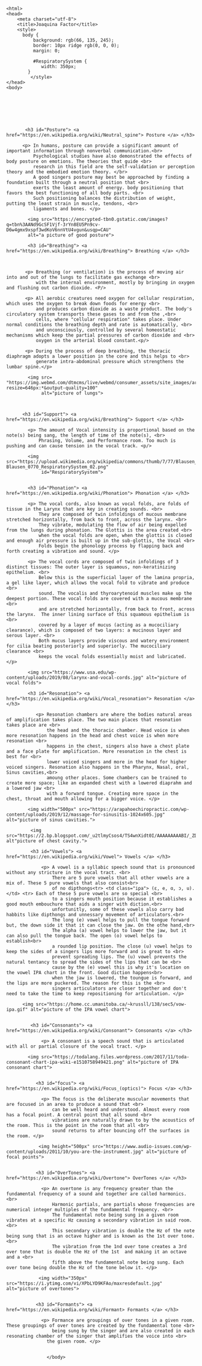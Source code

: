 <!DOCTYPE html>    
    
    <html>
    <head>
        <meta charset="utf-8">
        <title>Joaquina Factor</title>
        <style> 
          body {
              background: rgb(66, 135, 245);
              border: 10px ridge rgb(0, 0, 0);
              margin: 0;
              
              #RespiratorySystem {
                 width: 350px;
            }
             </style>
    </head>
    <body>
           
           
           
           
           
           
           
           <h3 id="Posture"> <a href="https://en.wikipedia.org/wiki/Neutral_spine"> Posture </a> </h3>
            
          <p> In humans, posture can provide a significant amount of important information through nonverbal communication.<br>
              Psychological studies have also demonstrated the effects of body posture on emotions. The theories that guide <br> 
              research in this field are the self-validation or perception theory and the embodied emotion theory. </br>
              A good singers posture may best be approached by finding a foundation built through a neutral position that <br> 
              exerts the least amount of energy. body positioning that favors the best functioning of all body parts. <br> 
              Such positioning balances the distribution of weight, putting the least strain in muscle, tendons, <br> 
              ligaments and bones. </p>
            
            <img src="https://encrypted-tbn0.gstatic.com/images?q=tbn%3AANd9GcSF1Vjf-3rYn8EU5Pn9cv-                 D6w4gmx9xspf3wdKoV6nnVtU4vgun&usqp=CAU" 
            alt="a picture of good posture">
            
            <h3 id="Breathing"> <a href="https://en.wikipedia.org/wiki/Breathing"> Breathing </a> </h3>  
            
            
            
           <p> Breathing (or ventilation) is the process of moving air into and out of the lungs to facilitate gas exchange <br>
               with the internal environment, mostly by bringing in oxygen and flushing out carbon dioxide. <P/>
               
           <p> All aerobic creatures need oxygen for cellular respiration, which uses the oxygen to break down foods for energy <br> 
               and produces carbon dioxide as a waste product. The body's circulatory system transports these gases to and from the ,<br>
               cells, where "cellular respiration" takes place. Under normal conditions the breathing depth and rate is automatically, <br>
               and unconsciously, controlled by several homeostatic mechanisms which keep the partial pressures of carbon dioxide and <br> 
               oxygen in the arterial blood constant.<p/>

           <p> During the process of deep breathing, the thoracic diaphragm adopts a lower position in the core and this helps to <br>
               generate intra-abdominal pressure which strengthens the lumbar spine.</p>
            
            <img src= "https://img.webmd.com/dtmcms/live/webmd/consumer_assets/site_images/articles/image_article_collections/anatomy_pages/Lungs_AnatomyPage2.jpg?resize=646px:*&output-quality=100" 
                 alt="picture of lungs">
            
            
          
          <h3 id="Support"> <a href="https://en.wikipedia.org/wiki/Breathing"> Support </a> </h3>
                                                                              
            <p> The amount of Vocal intensity is proportional based on the note(s) being sang, the length of time of the note(s), <br> 
                Phrasing, Volume, and Performance room. Too much is pushing and can cause tension in the vocal track. <p/>
            
            <img src="https://upload.wikimedia.org/wikipedia/commons/thumb/7/77/Blausen_0770_RespiratorySystem_02.png/1280px-Blausen_0770_RespiratorySystem_02.png" 
                 id="RespiratorySystem">
            
           
            <h3 id="Phonation"> <a href="https://en.wikipedia.org/wiki/Phonation"> Phonation </a> </h3> 
                                                                              
            <p> The vocal cords, also known as vocal folds, are folds of tissue in the Larynx that are key in creating sounds. <br>
                They are composed of twin infoldings of mucous membrane stretched horizontally, from back to front, across the larynx. <br>
                They vibrate, modulating the flow of air being expelled from the lungs during phonation. The Glottis is the area created <br>
                when the vocal folds are open, when the glottis is closed and enough air pressure is built up in the sub-glottis, the Vocal <br>
                Folds begin the phonology process by flapping back and forth creating a vibration and sound. </p>
          
            <p> The vocal cords are composed of twin infoldings of 3 distinct tissues: The outer layer is squamous, non-keratinizing epithelium. <br>
                Below this is the superficial layer of the lamina propria, a gel like layer, which allows the vocal fold to vibrate and produce <br>
                sound. The vocalis and thyroarytenoid muscles make up the deepest portion. These vocal folds are covered with a mucous membrane <br>
                and are stretched horizontally, from back to front, across the larynx.  The inner lining surface of this squamous epithelium is <br>
                covered by a layer of mucus (acting as a mucociliary clearance), which is composed of two layers: a mucinous layer and serous layer. <br>
                Both mucus layers provide viscous and watery environment for cilia beating posteriorly and superiorly. The mucociliary clearance <br>
                keeps the vocal folds essentially moist and lubricated. </p>
            
            <img src="https://www.usa.edu/wp-content/uploads/2019/08/larynx-and-vocal-cords.jpg" alt="picture of vocal folds">
          
            <h3 id="Resonation"> <a href="https://en.wikipedia.org/wiki/Vocal_resonation"> Resonation </a> </h3>
        
               <p> Resonation chambers are where the bodies natural areas of amplification takes place. The two main places that resonation takes place are <br>
                   the head and the thoracic chamber. Head voice is when more resonation happens in the head and chest voice is when more resonation <br>
                   happens in the chest, singers also have a chest plate and a face plate for amplification. More resonation in the chest is best for <br>
                   lower voiced singers and more in the head for higher voiced singers. Resonation also happens in the Pharynx, Nasal, oral, Sinus cavities,<br>
                   amoung other places. Some chambers can be trained to create more space; like an expanded chest with a lowered diaprahm and a lowered jaw <br>
                   with a forward tongue. Creating more space in the chest, throat and mouth allowing for a bigger voice. </p>
          
            <img width="500px" src="https://arapahoechiropractic.com/wp-content/uploads/2019/12/massage-for-sinusitis-1024x605.jpg" alt="picture of sinus cavities.">
                                                                                                                                                     
             <img src="https://2.bp.blogspot.com/_u2tlmyCsos4/TS4wnXidt0I/AAAAAAAAABI/_ZDVQPkD0jY/s1600/breathing.jpg" alt"picture of chest cavity.">                                                                                                                                        
          
             <h3 id="Vowels"> <a href="https://en.wikipedia.org/wiki/Vowel"> Vowels </a> </h3>
        
                 <p> A vowel is a syllabic speech sound that is pronounced without any stricture in the vocal tract. <br> 
                     There are 5 pure vowels that all other vowels are a mix of. These 5 pure vowels that also consist<br> 
                     of no dipthongs<tr> <td class="ipa"> (ɛ, e, ɑ, ɔ, u). </td> <tr> Each of these 5 pure vowels are so special <br> 
                     to a singers mouth position because it establishes a good mouth embouchure that aids a singer with diction.<br>
                     unfortunitly, some of these vowels also carry bad habbits like dipthongs and unnessary movement of articulators.<br>
                     The long (e) vowel helps to pull the tongue forward but, the down side it that it can close the jaw. On the othe hand,<br>
                     The alpha (a) vowel helps to lower the jaw, but it can also pull the tongue back. The open (o) vowel helps to establish<br>
                     a rounded lip position. The close (u) vowel helps to keep the sides of a singers lips more forward and is great to <br>
                     prevent spreading lips. The (u) vowel prevents the natural tentancy to spread the sides of the lips that can be <br>
                     cause by the (e) vowel this is why it's location on the vowel IPA chart in the front. Good diction happens<br>
                     when the jaw is lowered, the toungue is forward, and the lips are more puckered. The reason for this is the <br>
                     singers articulators are closer together and don't need to take the time to keep repositioning for articulation. </p>
          
          <img src="https://home.cc.umanitoba.ca/~krussll/138/sec5/vow-ipa.gif" alt="picture of the IPA vowel chart">
          
            
             <h3 id="Consonants"> <a href="https://en.wikipedia.org/wiki/Consonant"> Consonants </a> </h3>
        
                 <p> A consonant is a speech sound that is articulated with all or partial closure of the vocal tract. </p>
          
            <img src="https://todalang.files.wordpress.com/2017/11/toda-consonant-chart-ipa-wiki-e1510758949421.png" alt="picture of IPA consonant chart">
          
            
               <h3 id="focus"> <a href="https://en.wikipedia.org/wiki/Focus_(optics)"> Focus </a> </h3>
        
                 <p> The focus is the deliberate muscular movements that are focused in an area to produce a sound that <br> 
                     can be well heard and understood. Almost every room has a focal point. A central point that all sound <br>
                     vibrations are naturally drawn to by the acoustics of the room. This is the point in the room that all <br> 
                     sound returns to after bouncing off the surfaces in the room. </p>
          
                <img height="500px" src="https://www.audio-issues.com/wp-content/uploads/2011/10/you-are-the-instrument.jpg" alt="picture of focal points">  
          
    
               <h3 id="OverTones"> <a href="https://en.wikipedia.org/wiki/Overtone"> OverTones </a> </h3>
        
                 <p> An overtone is any frequency greater than the fundamental frequency of a sound and together are called harmonics. <br>
                     Harmonic partials, are partials whose frequencies are numerical integer multiples of the fundamental frequency. <br>
                     The fundamental note being sung in a given room vibrates at a specific Hz causing a secondary vibration in said room. <br>
                     This secondary vibration is double the Hz of the note being sung that is an octave higher and is known as the 1st over tone. <br>
                     The vibration from the 1nd over tone creates a 3rd over tone that is double the Hz of the 1st  and making it an octave and a <br>
                     fifth above the fundamental note being sung. Each over tone being double the Hz of the tone below it. </p>
          
                <img width="350px" src="https://i.ytimg.com/vi/XPbLYD9KFAo/maxresdefault.jpg" alt="picture of overtones">
         
    
               <h3 id="Formants"> <a href="https://en.wikipedia.org/wiki/Formant> Formants </a> </h3>
        
                 <p> Formance are groupings of over tones in a given room. These groupings of over tones are created by the fundamental tone <br>
                     being sung by the singer and are also created in each resonating chamber of the singer that amplifies the voice into <br>
                   the given room. </p> 

                  
                   </body>
</html>
